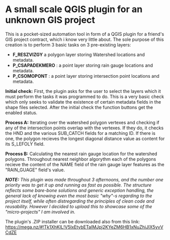 # A small scale QGIS plugin for an unknown GIS project

This is a pocket-sized automation tool in form of a QGIS plugin for a friend's GIS project contract, which i know very little about. The sole purpose of this creation is to perform 3 basic tasks on 3 pre-existing layers:
- **F_RESZVIZGY**  a polygon layer storing Watershed locations and metadata.
- **P_CSAPADEKMERO** : a point layer storing rain gauge locations and metadata.
- **P_CSOMOPONT** : a point layer storing intersection point locations and metadata.

**Initial check:** First, the plugin asks for the user to select the layers which it must perform the tasks it was programmed to do. This is a very basic check which only seeks to validate the existence of certain metadata fields in the shape files selected.
After the initial check the function buttons get the enabled status. 

**Process A:** Iterating over the watershed polygon vertexes and checking if any of the intersection points overlap with the vertexes. If they do, it checks the HND and the various SUB_CATCH fields for a matching ID. If there is one, the polygon recieves the longest diagonal distance value as content for its S_LEFOLY field.

**Process B:** Calculating the nearest rain gauge location for the watershed polygons. Throughout nearest neighbor algorythm each of the polygons recieve the content of the NAME field of the rain gauge layer features as the "RAIN_GUAGE" field's value.

***NOTE:*** *This plugin was made throughout 3 afternoons, and the number one priority was to get it up and running as fast as possible. The structure reflects some bare-bone solutions and generic exception handling, the general lack of knowing even the most basic "why"-s regarding to the project itself, while often distregarding the principles of clean code and reusability. However I decided to upload this to showcase some of the "micro-projects" I am involved in.* 

The plugin's .ZIP installer can be downloaded also from this link:
https://mega.nz/#!Tk1XhKIL!V5IxEtybETaIMJpj2KYeZM6HB1xNuZhiJIX5yvVCdZE
